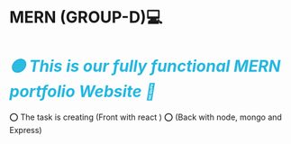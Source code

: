 # MERN (GROUP-D)💻
<h1 style="color: rgb(35, 183, 224);"><i>🟡 This is our fully functional MERN portfolio Website 🚀 </i></h1>

 ⭕️ The task is creating (Front with react )
 ⭕️ (Back with node, mongo and Express)



